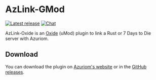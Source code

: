 # AzLink-GMod

[![Latest release](https://img.shields.io/github/v/release/Azuriom/AzLink-Oxide?style=flat-square)](https://github.com/Azuriom/AzLink-Oxide/releases)
[![Chat](https://img.shields.io/discord/625774284823986183?color=5865f2&label=Discord&logo=discord&logoColor=fff&style=flat-square)](https://azuriom.com/discord)

AzLink-Oxide is an [Oxide](https://umod.org/games) (uMod) plugin to link a Rust or 7 Days to Die server with Azuriom.

## Download

You can download the plugin on [Azuriom's website](https://azuriom.com/azlink) or in the [GitHub releases](https://github.com/Azuriom/AzLink-Oxide/releases).
